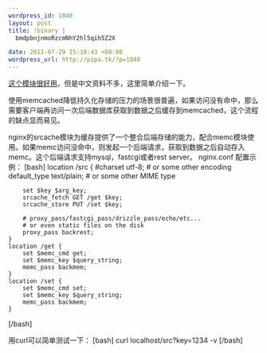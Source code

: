 ```yaml
--- 
wordpress_id: 1040
layout: post
title: !binary |
  bmdpbnjnmoRzcmNhY2hl5qih5Z2X

date: 2011-07-29 15:18:43 +08:00
wordpress_url: http://pipa.tk/?p=1040
---
```

<a href="https://github.com/agentzh/srcache-nginx-module">这个模块很好用</a>，但是中文资料不多，这里简单介绍一下。

使用memcached降低持久化存储的压力的场景很普遍，如果访问没有命中，那么需要客户端再访问一次后端数据库获取到数据之后缓存到memcached，这个流程的缺点显而易见。

nginx的srcache模块为缓存提供了一个整合后端存储的能力，配合memc模块使用。如果memc访问没命中，则发起一个后端请求，获取到数据之后自动存入memc。这个后端请求支持mysql，fastcgi或者rest server。
nginx.conf 配置示例：
[bash]
    location /src {
        #charset utf-8; # or some other encoding
        default_type text/plain; # or some other MIME type

        set $key $arg_key;
        srcache_fetch GET /get $key;
        srcache_store PUT /set $key;

        # proxy_pass/fastcgi_pass/drizzle_pass/echo/etc...
        # or even static files on the disk
        proxy_pass backrest; 
    }
    location /get {
        set $memc_cmd get;
        set $memc_key $query_string;
        memc_pass backmem;
    }
    location /set {
        set $memc_cmd set;
        set $memc_key $query_string;
        memc_pass backmem;
    }
[/bash]

用curl可以简单测试一下：
[bash]
curl localhost/src?key=1234 -v
[/bash]
